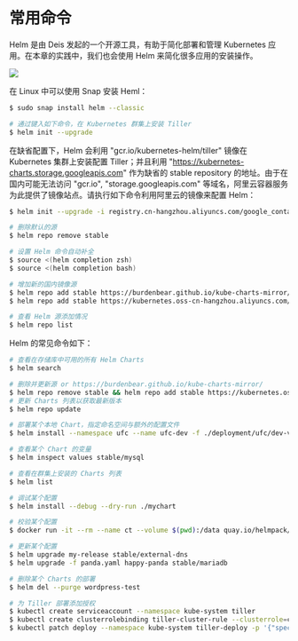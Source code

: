 # 常用命令

Helm 是由 Deis 发起的一个开源工具，有助于简化部署和管理 Kubernetes 应用。在本章的实践中，我们也会使用 Helm 来简化很多应用的安装操作。

![](https://i.postimg.cc/HkrFs1Cb/image.png)

在 Linux 中可以使用 Snap 安装 Heml：

```sh
$ sudo snap install helm --classic

# 通过键入如下命令，在 Kubernetes 群集上安装 Tiller
$ helm init --upgrade
```

在缺省配置下，Helm 会利用 "gcr.io/kubernetes-helm/tiller" 镜像在 Kubernetes 集群上安装配置 Tiller；并且利用 "https://kubernetes-charts.storage.googleapis.com" 作为缺省的 stable repository 的地址。由于在国内可能无法访问 "gcr.io", "storage.googleapis.com" 等域名，阿里云容器服务为此提供了镜像站点。请执行如下命令利用阿里云的镜像来配置 Helm：

```sh
$ helm init --upgrade -i registry.cn-hangzhou.aliyuncs.com/google_containers/tiller:v2.5.1 --stable-repo-url https://kubernetes.oss-cn-hangzhou.aliyuncs.com/charts

# 删除默认的源
$ helm repo remove stable

# 设置 Helm 命令自动补全
$ source <(helm completion zsh)
$ source <(helm completion bash)

# 增加新的国内镜像源
$ helm repo add stable https://burdenbear.github.io/kube-charts-mirror/
$ helm repo add stable https://kubernetes.oss-cn-hangzhou.aliyuncs.com/charts

# 查看 Helm 源添加情况
$ helm repo list
```

Helm 的常见命令如下：

```sh
# 查看在存储库中可用的所有 Helm Charts
$ helm search

# 删除并更新源 or https://burdenbear.github.io/kube-charts-mirror/
$ helm repo remove stable && helm repo add stable https://kubernetes.oss-cn-hangzhou.aliyuncs.com/charts
# 更新 Charts 列表以获取最新版本
$ helm repo update

# 部署某个本地 Chart，指定命名空间与额外的配置文件
$ helm install --namespace ufc --name ufc-dev -f ./deployment/ufc/dev-values.yaml ./charts/ufc/

# 查看某个 Chart 的变量
$ helm inspect values stable/mysql

# 查看在群集上安装的 Charts 列表
$ helm list

# 调试某个配置
$ helm install --debug --dry-run ./mychart

# 校验某个配置
$ docker run -it --rm --name ct --volume $(pwd):/data quay.io/helmpack/chart-testing:v2.3.0 sh -c "ct lint --all --debug --chart-dirs /data/"

# 更新某个配置
$ helm upgrade my-release stable/external-dns
$ helm upgrade -f panda.yaml happy-panda stable/mariadb

# 删除某个 Charts 的部署
$ helm del --purge wordpress-test

# 为 Tiller 部署添加授权
$ kubectl create serviceaccount --namespace kube-system tiller
$ kubectl create clusterrolebinding tiller-cluster-rule --clusterrole=cluster-admin --serviceaccount=kube-system:tiller
$ kubectl patch deploy --namespace kube-system tiller-deploy -p '{"spec":{"template":{"spec":{"serviceAccount":"tiller"}}}}'
```
    